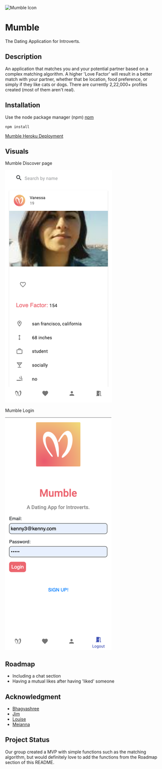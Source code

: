 ![Mumble Icon](client/public/images/Mumble.ico)

# Mumble

The Dating Application for Introverts.

## Description

An application that matches you and your potential partner based on a complex matching algorithm. A higher 'Love Factor' will result in a better match with your partner, whether that be location, food preference, or simply if they like cats or dogs. There are currently 2,22,000+ profiles created (most of them aren't real).

## Installation

Use the node package manager (npm) [npm](https://www.npmjs.com/)

```
npm install
```

[Mumble Heroku Deployment](https://mumble-dating-app.herokuapp.com/)

## Visuals

Mumble Discover page

![Mumble Login](client/public/images/mumble-discover.png)

Mumble Login

![Mumble Login](client/public/images/mumble-login.png)

## Roadmap

- Including a chat section
- Having a mutual likes after having 'liked' someone

## Acknowledgment

- [Bhagyashree](https://github.com/Bhagyashree9402)
- [Jim](https://github.com/jimit1)
- [Louise](https://github.com/llee-125)
- [Meianna](https://github.com/meianna)

## Project Status

Our group created a MVP with simple functions such as the matching algorithm, but would definitely love to add the functions from the Roadmap section of this README.
